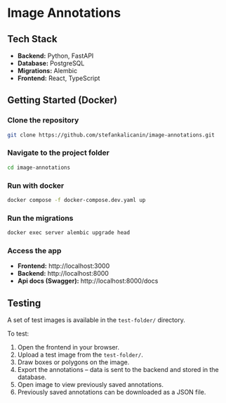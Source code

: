 # Image Annotations

## Tech Stack

- **Backend:** Python, FastAPI  
- **Database:** PostgreSQL  
- **Migrations:** Alembic  
- **Frontend:** React, TypeScript  

##  Getting Started (Docker)

### Clone the repository
```bash
git clone https://github.com/stefankalicanin/image-annotations.git
```

### Navigate to the project folder
```bash
cd image-annotations
```

### Run with docker
```bash
docker compose -f docker-compose.dev.yaml up
```

### Run the migrations
```bash
docker exec server alembic upgrade head
```

### Access the app
- **Frontend:** http://localhost:3000
- **Backend:** http://localhost:8000
- **Api docs (Swagger):** http://localhost:8000/docs

## Testing

A set of test images is available in the `test-folder/` directory.

To test:

1. Open the frontend in your browser.  
2. Upload a test image from the `test-folder/`.  
3. Draw boxes or polygons on the image.  
4. Export the annotations – data is sent to the backend and stored in the database.  
5. Open image to view previously saved annotations.  
6. Previously saved annotations can be downloaded as a JSON file.  



